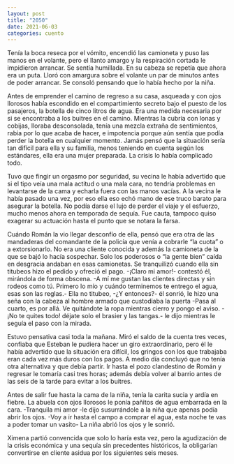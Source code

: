 ```yaml
---
layout: post
title: "2050"
date: 2021-06-03
categories: cuento
---
```


Tenía la boca reseca por el vómito, encendió las camioneta y puso las manos en el volante, pero el llanto amargo y la respiración cortada le impidieron arrancar. Se sentía humillada. En su cabeza se repetía que ahora era un puta. Lloró con amargura sobre el volante un par de minutos antes de poder arrancar. Se consoló pensando que lo había hecho por la niña. 

Antes de emprender el camino de regreso a su casa, asqueada y con ojos llorosos había escondido en el compartimiento secreto bajo el puesto de los pasajeros, la botella de cinco litros de agua. Era una medida necesaria por si se encontraba a los buitres en el camino. Mientras la cubría con lonas y cobijas, lloraba desconsolada, tenía una mezcla extraña de sentimientos, rabia por lo que acaba de hacer, e impotencia porque aún sentía que podía perder la botella en cualquier momento. Jamás pensó que la situación sería tan difícil para ella y su familia, menos teniendo en cuenta según los estándares, ella era una mujer preparada. La crisis lo había complicado todo.

Tuvo que fingir un orgasmo por seguridad, su vecina le había advertido que si el tipo veía una mala actitud o una mala cara, no tendría problemas en levantarse de la cama y echarla fuera con las manos vacías. A la vecina le había pasado una vez, por eso ella eso echó mano de ese truco barato para asegurar la botella. No podía darse el lujo de perder el viaje y el esfuerzo, mucho menos ahora en temporada de sequía. Fue cauta, tampoco quiso exagerar su actuación hasta el punto que se notara la farsa.

Cuándo Román la vio llegar desconfío de ella, pensó que era otra de las mandaderas del comandante de la policía que venía a cobrarle “la cuota” o a extorsionarlo. No era una cliente conocida y además la camioneta de la que se bajó lo hacía sospechar. Solo los poderosos o “la gente bien” caída en desgracia andaban en esas camionetas. Se tranquilizó cuando ella sin titubeos hizo el pedido y ofreció el pago. -¡Claro mi amor!- contestó él, mirándola de forma obscena. -A mí me gustan las clientes directas y sin rodeos como tú. Primero lo mío y cuándo terminemos te entrego el agua, esas son las reglas.- Ella no titubeo,  -¿Y entonces?- él sonrió, le hizo una seña con la cabeza al hombre armado que custodiaba la puerta -Pasa al cuarto, es por allá. Ve quitándote la ropa mientras cierro y pongo el aviso. - ¡No te quites todo! déjate solo el brasier y las tangas.- le dijo mientras le seguía el paso con la mirada.

Estuvo pensativa casi toda la mañana. Miró el saldo de la cuenta tres veces, confiaba que Esteban le pudiera hacer un giro extraordinario, pero él le había advertido que la situación era difícil, los gringos con los que trabajaba eran cada vez más duros con los pagos. A medio día concluyó que no tenía otra alternativa y que debía partir. Ir hasta el pozo clandestino de Román y regresar le tomaría casi tres horas;  además debía volver al barrio antes de las seis de la tarde para evitar a los buitres. 

Antes de salir fue hasta la cama de la niña, tenía la carita sucia y ardía en fiebre. La abuela con ojos llorosos le ponía pañitos de agua embarrada en la cara. -Tranquila mi amor -le dijo susurrándole a la niña que apenas podía abrir los ojos. -Voy a ir hasta el campo a comprar el agua, esta noche te vas a poder tomar un vasito- La niña abrió los ojos y le sonrió. 

Ximena partió convencida que solo lo haría esta vez, pero la agudización de la crisis económica y una sequía sin precedentes históricos, la obligarían convertirse en cliente asidua por los siguientes seis meses.

